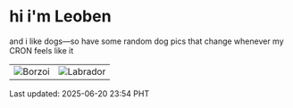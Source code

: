 # hi i'm Leoben

and i like dogs—so have some random dog pics that change whenever my CRON feels like it

|  |  |
|--------|----------|
| ![Borzoi](https://random-dog-vercel.vercel.app/api/random-borzoi?v=1750434849) | ![Labrador](https://random-dog-vercel.vercel.app/api/random-labrador?v=1750434849) |

Last updated: 2025-06-20 23:54 PHT
